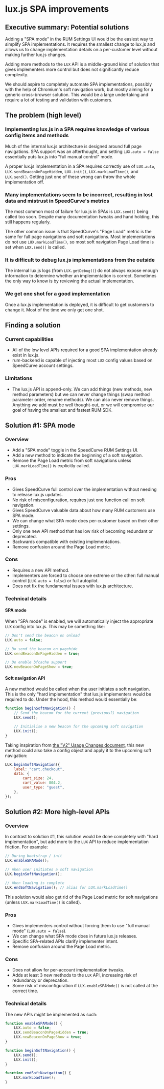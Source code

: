 # lux.js SPA improvements

## Executive summary: Potential solutions

Adding a "SPA mode" in the RUM Settings UI would be the easiest way to simplify SPA implementations. It requires the smallest change to lux.js and allows us to change implementation details on a per-customer level without making further lux.js changes.

Adding more methods to the `LUX` API is a middle-ground kind of solution that gives implementers more control but does not significantly reduce complexity.

We should aspire to completely automate SPA implementations, possibly with the help of Chromium's soft navigation work, but mostly aiming for a generic cross-browser solution. This would be a large undertaking and require a lot of testing and validation with customers.

## The problem (high level)

### Implementing lux.js in a SPA requires knowledge of various config items and methods

Much of the internal lux.js architecture is designed around full page navigations. SPA support was an afterthought, and setting `LUX.auto = false` essentially puts lux.js into "full manual control" mode.

A proper lux.js implementation in a SPA requires correctly use of `LUX.auto`, `LUX.sendBeaconOnPageHidden`, `LUX.init()`, `LUX.markLoadTime()`, and `LUX.send()`. Getting just one of these wrong can throw the whole implementation off.

### Many implementations seem to be incorrect, resulting in lost data and mistrust in SpeedCurve's metrics

The most common most of failure for lux.js in SPAs is `LUX.send()` being called too soon. Despite many documentation tweaks and hand holding, this still happens regularly.

The other common issue is that SpeedCurve's "Page Load" metric is the same for full page navigations and soft navigations. Most implementations do not use `LUX.markLoadTime()`, so most soft navigation Page Load time is set when `LUX.send()` is called.

### It is difficult to debug lux.js implementations from the outside

The internal lux.js logs (from `LUX.getDebug()`) do not always expose enough information to determine whether an implementation is correct. Sometimes the only way to know is by reviewing the actual implementation.

### We get one shot for a good implementation

Once a lux.js implementation is deployed, it is difficult to get customers to change it. Most of the time we only get one shot.

## Finding a solution

### Current capabilities

- All of the low level APIs required for a good SPA implementation already exist in lux.js.
- rum-backend is capable of injecting most `LUX` config values based on SpeedCurve account settings.

### Limitations

- The lux.js API is append-only. We can add things (new methods, new method parameters) but we can never change things (swap method parameter order, rename methods). We can also never remove things. Anything we add must be well thought-out, or we will compromise our goal of having the smallest and fastest RUM SDK.

## Solution #1: SPA mode

### Overview

- Add a "SPA mode" toggle in the SpeedCurve RUM Settings UI.
- Add a new method to indicate the beginning of a soft navigation.
- Remove the Page Load metric from soft navigations unless `LUX.markLoadTime()` is explicitly called.

### Pros

- Gives SpeedCurve full control over the implementation without needing to release lux.js updates.
- No risk of misconfiguration, requires just one function call on soft navigation.
- Gives SpeedCurve valuable data about how many RUM customers use SPA mode.
- We can change what SPA mode does per-customer based on their other settings.
- Only one new API method that has low risk of becoming redundant or deprecated.
- Backwards compatible with existing implementations.
- Remove confusion around the Page Load metric.

### Cons

- Requires a new API method.
- Implementers are forced to choose one extreme or the other: full manual control (`LUX.auto = false`) or full autopilot.
- Does not fix the fundamental issues with lux.js architecture.

### Technical details

#### SPA mode

When "SPA mode" is enabled, we will automatically inject the appropriate `LUX` config into lux.js. This may be something like:

```js
// Don't send the beacon on onload
LUX.auto = false;

// Do send the beacon on pagehide
LUX.sendBeaconOnPageHidden = true;

// Do enable bfcache support
LUX.newBeaconOnPageShow = true;
```

#### Soft navigation API

A new method would be called when the user initiates a soft navigation. This is the only "hard implementation" that lux.js implementers would be required to do. Under the hood, this method would essentially be:

```js
function beginSoftNavigation() {
    // Send the beacon for the current (previous?) navigation
    LUX.send();

    // Initialise a new beacon for the upcoming soft navigation
    LUX.init();
}
```

Taking inspiration from [the "V2" Usage Changes document](./usage-changes.md), this new method could also take a config object and apply it to the upcoming soft navigation:

```js
LUX.beginSoftNavigation({
    label: "cart.checkout",
    data: {
        cart_size: 24,
        cart_value: 804.2,
        user_type: "guest",
    },
});
```

## Solution #2: More high-level APIs

### Overview

In contrast to solution #1, this solution would be done completely with "hard implementation", but add more to the `LUX` API to reduce implementation friction. For example:

```js
// During bootstrap / init
LUX.enableSPAMode();

// When user initiates a soft navigation
LUX.beginSoftNavigation();

// When loading is complete
LUX.endSoftNavigation(); // alias for LUX.markLoadTime()
```

This solution would also get rid of the Page Load metric for soft navigations (unless `LUX.markLoadTime()` is called).

### Pros

- Gives implementers control without forcing them to use "full manual mode" (`LUX.auto = false`).
- We can change what SPA mode does in future lux.js releases.
- Specific SPA-related APIs clarify implementer intent.
- Remove confusion around the Page Load metric.

### Cons

- Does not allow for per-account implementation tweaks.
- Adds at least 3 new methods to the `LUX` API, increasing risk of redundancy or deprecation.
- Some risk of misconfiguration if `LUX.enableSPAMode()` is not called at the correct time.

### Technical details

The new APIs might be implemented as such:

```js
function enableSPAMode() {
    LUX.auto = false;
    LUX.sendBeaconOnPageHidden = true;
    LUX.newBeaconOnPageShow = true;
}

function beginSoftNavigation() {
    LUX.send();
    LUX.init();
}

function endSoftNavigation() {
    LUX.markLoadTime();
}
```
